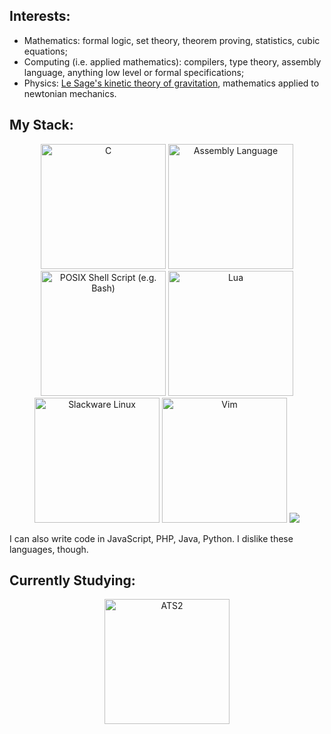 

## Interests:

* Mathematics: formal logic, set theory, theorem proving, statistics, cubic equations;
* Computing (i.e. applied mathematics): compilers, type theory, assembly language, anything low level or formal specifications;
* Physics: [Le Sage's kinetic theory of gravitation](http://publica-sbi.if.usp.br/PDFs/pd1616.pdf), mathematics applied to newtonian mechanics.

## My Stack:

<center>
<img src="https://cdn.jsdelivr.net/gh/devicons/devicon@latest/icons/c/c-original.svg" alt="C" title="C" height="200" />
<img src="https://cdn.hackr.io/uploads/topics/1507565940Mt96nRTIF8.png" alt="Assembly Language" title="Assembly Language" height="200"/>
<img src="https://cdn.jsdelivr.net/gh/devicons/devicon@latest/icons/bash/bash-original.svg" alt="POSIX Shell Script (e.g. Bash)" title="POSIX Shell Scripting (e.g. Bash)" height="200"/>
<img src="https://cdn.jsdelivr.net/gh/devicons/devicon@latest/icons/lua/lua-original.svg" alt="Lua" title="Lua" height="200"/>          
<img src="https://upload.wikimedia.org/wikipedia/commons/3/34/Slackware_logo.svg" alt="Slackware Linux" title="Slackware Linux" height="200"/>
<img src="https://cdn.jsdelivr.net/gh/devicons/devicon@latest/icons/vim/vim-original.svg" alt="Vim" title="Vim" height="200"/>



<img src="https://github-readme-stats.vercel.app/api/top-langs/?username=rfelipe03&layout=compact"/>


  
</center>

I can also write code in JavaScript, PHP, Java, Python. I dislike these languages, though.

## Currently Studying:

<center>
<a href="https://www.cs.bu.edu/~hwxi/atslangweb/"><img src="https://www.cs.bu.edu/~hwxi/atslangweb/MYDATA/theLogo.png" alt="ATS2" title="ATS2" height="200"/></a>
</center>

